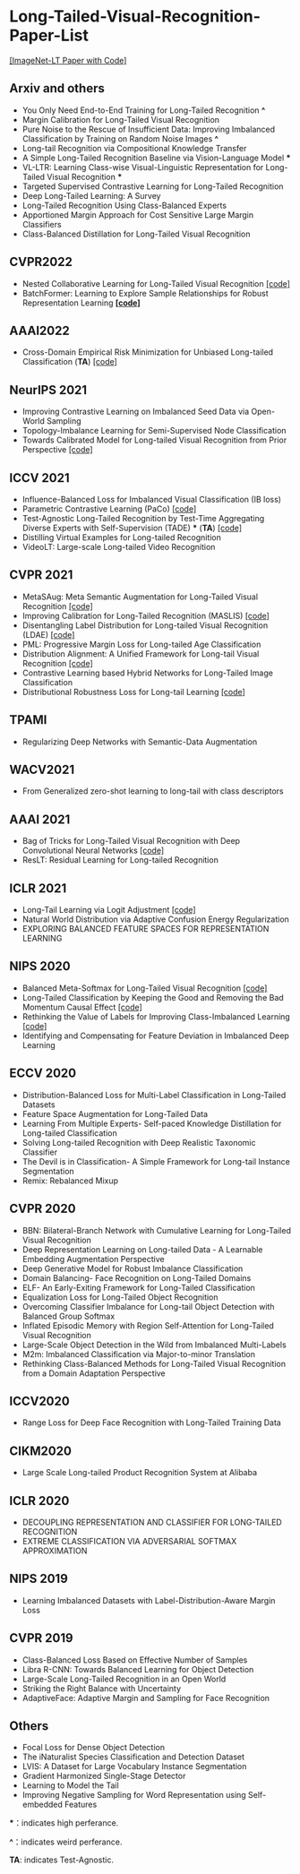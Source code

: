 # Long-Tailed-Visual-Recognition-Paper-List

[[ImageNet-LT Paper with Code]](https://paperswithcode.com/sota/long-tail-learning-on-imagenet-lt?p=parametric-contrastive-learning)


## Arxiv and others
- You Only Need End-to-End Training for Long-Tailed Recognition **\^**
- Margin Calibration for Long-Tailed Visual Recognition 
- Pure Noise to the Rescue of Insufficient Data: Improving Imbalanced Classification by Training on Random Noise Images **\^**
- Long-tail Recognition via Compositional Knowledge Transfer
- A Simple Long-Tailed Recognition Baseline via Vision-Language Model **\***
- VL-LTR: Learning Class-wise Visual-Linguistic Representation for Long-Tailed Visual Recognition **\***
- Targeted Supervised Contrastive Learning for Long-Tailed Recognition
- Deep Long-Tailed Learning: A Survey
- Long-Tailed Recognition Using Class-Balanced Experts
- Apportioned Margin Approach for Cost Sensitive Large Margin Classifiers
- Class-Balanced Distillation for Long-Tailed Visual Recognition

## CVPR2022
- Nested Collaborative Learning for Long-Tailed Visual Recognition [[code]](https://github.com/Bazinga699/NCL)
- BatchFormer: Learning to Explore Sample Relationships for Robust Representation Learning **[[code]](https://github.com/zhihou7/BatchFormer)**

## AAAI2022
- Cross-Domain Empirical Risk Minimization for Unbiased Long-tailed Classification (**TA**) [[code]](https://github.com/BeierZhu/xERM)

## NeurIPS 2021
- Improving Contrastive Learning on Imbalanced Seed Data via Open-World Sampling
- Topology-Imbalance Learning for Semi-Supervised Node Classification
- Towards Calibrated Model for Long-tailed Visual Recognition from Prior Perspective [[code]](https://github.com/XuZhengzhuo/Prior-LT)

## ICCV 2021
- Influence-Balanced Loss for Imbalanced Visual Classification (IB loss)
- Parametric Contrastive Learning (PaCo) [[code]](https://github.com/dvlab-research/Parametric-Contrastive-Learning)
- Test-Agnostic Long-Tailed Recognition by Test-Time Aggregating Diverse Experts with Self-Supervision (TADE) **\***  (**TA**) [[code]](https://github.com/Vanint/TADE-AgnosticLT)
- Distilling Virtual Examples for Long-tailed Recognition
- VideoLT: Large-scale Long-tailed Video Recognition


## CVPR 2021
- MetaSAug: Meta Semantic Augmentation for Long-Tailed Visual Recognition [[code]](https://github.com/BIT-DA/MetaSAug)
- Improving Calibration for Long-Tailed Recognition (MASLIS) [[code]](https://github.com/dvlab-research/MiSLAS)
- Disentangling Label Distribution for Long-tailed Visual Recognition (LDAE) [[code]](https://github.com/hyperconnect/LADE)
- PML: Progressive Margin Loss for Long-tailed Age Classification
- Distribution Alignment: A Unified Framework for Long-tail Visual Recognition [[code]](https://github.com/Megvii-BaseDetection/DisAlign)
- Contrastive Learning based Hybrid Networks for Long-Tailed Image Classification
- Distributional Robustness Loss for Long-tail Learning [[code]](https://github.com/dvirsamuel/DRO-LT)

## TPAMI
- Regularizing Deep Networks with Semantic-Data Augmentation

## WACV2021
- From Generalized zero-shot learning to long-tail with class descriptors

## AAAI 2021
- Bag of Tricks for Long-Tailed Visual Recognition with Deep Convolutional Neural Networks [[code]](https://github.com/zhangyongshun/BagofTricks-LT)
- ResLT: Residual Learning for Long-tailed Recognition

## ICLR 2021
- Long-Tail Learning via Logit Adjustment [[code]](https://github.com/google-research/google-research/tree/master/logit_adjustment)
- Natural World Distribution via Adaptive Confusion Energy Regularization
- EXPLORING BALANCED FEATURE SPACES FOR REPRESENTATION LEARNING

## NIPS 2020
- Balanced Meta-Softmax for Long-Tailed Visual Recognition [[code]](https://github.com/jiawei-ren/BalancedMetaSoftmax)
- Long-Tailed Classification by Keeping the Good and Removing the Bad Momentum Causal Effect [[code]](https://github.com/KaihuaTang/Long-Tailed-Recognition.pytorch)
- Rethinking the Value of Labels for Improving Class-Imbalanced Learning [[code]](https://github.com/YyzHarry/imbalanced-semi-self)
- Identifying and Compensating for Feature Deviation in Imbalanced Deep Learning

## ECCV 2020
- Distribution-Balanced Loss for Multi-Label Classification in Long-Tailed Datasets
- Feature Space Augmentation for Long-Tailed Data
- Learning From Multiple Experts- Self-paced Knowledge Distillation for Long-tailed Classification
- Solving Long-tailed Recognition with Deep Realistic Taxonomic Classifier
- The Devil is in Classification- A Simple Framework for Long-tail Instance Segmentation
- Remix: Rebalanced Mixup


## CVPR 2020
- BBN: Bilateral-Branch Network with Cumulative Learning for Long-Tailed Visual Recognition
- Deep Representation Learning on Long-tailed Data - A Learnable Embedding Augmentation Perspective
- Deep Generative Model for Robust Imbalance Classification
- Domain Balancing- Face Recognition on Long-Tailed Domains
- ELF- An Early-Exiting Framework for Long-Tailed Classification
- Equalization Loss for Long-Tailed Object Recognition
- Overcoming Classifier Imbalance for Long-tail Object Detection with Balanced Group Softmax
- Inflated Episodic Memory with Region Self-Attention for Long-Tailed Visual Recognition
- Large-Scale Object Detection in the Wild from Imbalanced Multi-Labels
- M2m: Imbalanced Classification via Major-to-minor Translation
- Rethinking Class-Balanced Methods for Long-Tailed Visual Recognition from a Domain Adaptation Perspective

## ICCV2020
- Range Loss for Deep Face Recognition with Long-Tailed Training Data

## CIKM2020
- Large Scale Long-tailed Product Recognition System at Alibaba

## ICLR 2020
- DECOUPLING REPRESENTATION AND CLASSIFIER FOR LONG-TAILED RECOGNITION
- EXTREME CLASSIFICATION VIA ADVERSARIAL SOFTMAX APPROXIMATION

## NIPS 2019
- Learning Imbalanced Datasets with Label-Distribution-Aware Margin Loss

## CVPR 2019
- Class-Balanced Loss Based on Effective Number of Samples
- Libra R-CNN: Towards Balanced Learning for Object Detection
- Large-Scale Long-Tailed Recognition in an Open World
- Striking the Right Balance with Uncertainty
- AdaptiveFace: Adaptive Margin and Sampling for Face Recognition

## Others
- Focal Loss for Dense Object Detection
- The iNaturalist Species Classification and Detection Dataset
- LVIS: A Dataset for Large Vocabulary Instance Segmentation
- Gradient Harmonized Single-Stage Detector
- Learning to Model the Tail
- Improving Negative Sampling for Word Representation using Self-embedded Features


**\***：indicates high perferance. 

**\^**：indicates weird perferance. 

**TA**: indicates Test-Agnostic. 
